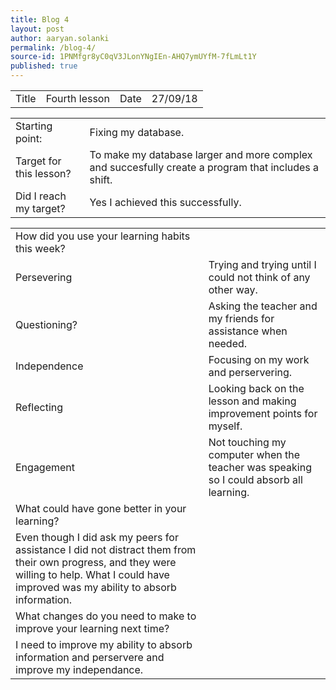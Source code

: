 ```yaml
---
title: Blog 4
layout: post
author: aaryan.solanki
permalink: /blog-4/
source-id: 1PNMfgr8yC0qV3JLonYNgIEn-AHQ7ymUYfM-7fLmLt1Y
published: true
---
```

<table>
  <tr>
    <td>Title</td>
    <td>Fourth lesson</td>
    <td>Date</td>
    <td>27/09/18</td>
  </tr>
</table>


<table>
  <tr>
    <td>Starting point:</td>
    <td>Fixing my database.</td>
  </tr>
  <tr>
    <td>Target for this lesson?</td>
    <td>To make my database larger and more complex and succesfully create a program that includes a shift.</td>
  </tr>
  <tr>
    <td>Did I reach my target? </td>
    <td>Yes I achieved this successfully.</td>
  </tr>
</table>


<table>
  <tr>
    <td>How did you use your learning habits this week?</td>
    <td></td>
  </tr>
  <tr>
    <td>Persevering</td>
    <td>Trying and trying until I could not think of any other way.</td>
  </tr>
  <tr>
    <td>Questioning?</td>
    <td>Asking the teacher and my friends for assistance when needed.</td>
  </tr>
  <tr>
    <td>Independence</td>
    <td>Focusing on my work and perservering.</td>
  </tr>
  <tr>
    <td>Reflecting</td>
    <td>Looking back on the lesson and making improvement points for myself.</td>
  </tr>
  <tr>
    <td>Engagement</td>
    <td>Not touching my computer when the teacher was speaking so I could absorb all learning.</td>
  </tr>
  <tr>
    <td>What could have gone better in your learning?</td>
    <td></td>
  </tr>
  <tr>
    <td>Even though I did ask my peers for assistance I did not distract them from their own progress, and they were willing to help. What I could have improved was my ability to absorb information.</td>
    <td></td>
  </tr>
  <tr>
    <td>What changes do you need to make to improve your learning next time?</td>
    <td></td>
  </tr>
  <tr>
    <td>I need to improve my ability to absorb information and perservere and improve my independance.</td>
    <td></td>
  </tr>
</table>



